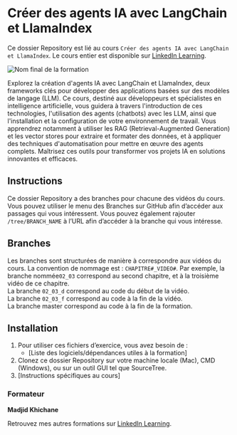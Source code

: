 # Créer des agents IA avec LangChain et LlamaIndex

Ce dossier Repository est lié au cours `Créer des agents IA avec LangChain et LlamaIndex`. Le cours entier est disponible sur [LinkedIn Learning][lil-course-url].

![Nom final de la formation][lil-thumbnail-url] 

Explorez la création d'agents IA avec LangChain et LlamaIndex, deux frameworks clés pour développer des applications basées sur des modèles de langage (LLM). Ce cours, destiné aux développeurs et spécialistes en intelligence artificielle, vous guidera à travers l'introduction de ces technologies, l'utilisation des agents (chatbots) avec les LLM, ainsi que l'installation et la configuration de votre environnement de travail. Vous apprendrez notamment à utiliser les RAG (Retrieval-Augmented Generation) et les vector stores pour extraire et formater des données, et à appliquer des techniques d'automatisation pour mettre en œuvre des agents complets. Maîtrisez ces outils pour transformer vos projets IA en solutions innovantes et efficaces.

## Instructions

Ce dossier Repository a des branches pour chacune des vidéos du cours. Vous pouvez utiliser le menu des Branches sur GitHub afin d’accéder aux passages qui vous intéressent. Vous pouvez également rajouter `/tree/BRANCH_NAME` à l’URL afin d’accéder à la branche qui vous intéresse. 

## Branches

Les branches sont structurées de manière à correspondre aux vidéos du cours. La convention de nommage est : `CHAPITRE#_VIDEO#`. Par exemple, la branche nommée`02_03` correspond au second chapitre, et à la troisième vidéo de ce chapitre.  
La branche `02_03_d` correspond au code du début de la vidéo.  
La branche `02_03_f` correspond au code à la fin de la vidéo.  
La branche master correspond au code à la fin de la formation. 

## Installation

1. Pour utiliser ces fichiers d’exercice, vous avez besoin de : 
   - [Liste des logiciels/dépendances utiles à la formation] 
2. Clonez ce dossier Repository sur votre machine locale (Mac), CMD (Windows), ou sur un outil GUI tel que SourceTree. 
3. [Instructions spécifiques au cours] 


### Formateur

**Madjid Khichane** 

 Retrouvez mes autres formations sur [LinkedIn Learning][lil-URL-trainer].

[0]: # (Replace these placeholder URLs with actual course URLs)
[lil-course-url]: https://www.linkedin.com
[lil-thumbnail-url]: https:
[lil-URL-trainer]: https://www.linkedin.com/learning/instructors/madjid-khichane

[1]: # (End of FR-Instruction ###############################################################################################)
